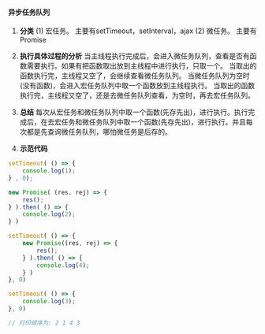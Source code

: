 
#### 异步任务队列

1. **分类**
    (1)  宏任务。 主要有setTimeout，setInterval，ajax
    (2)  微任务。 主要有Promise

2. **执行具体过程的分析**
当主线程执行完成后，会进入微任务队列，查看是否有函数需要执行。如果有把函数取出放到主线程中进行执行，只取一个。
当取出的函数执行完，主线程又空了，会继续查看微任务队列。
当微任务队列为空时(没有函数)，会进入宏任务队列中取一个函数放到主线程执行。
当取出的函数执行完，主线程又空了，还是去微任务队列查看，为空时，再去宏任务队列。

3. **总结**
每次从宏任务和微任务队列中取一个函数(先存先出)，进行执行。执行完成后，在去宏任务和微任务队列中取一个函数(先存先出)，进行执行。并且每次都是先查询微任务队列，哪怕微任务是后存的。

4. **示范代码**
```js
setTimeout( () => {
    console.log(1);
} , 0);

new Promise( (res, rej) => {
    res();
} ).then( () => {
    console.log(2);
} )

setTimeout( () => {
    new Promise((res, rej) => {
        res();
    } ).then( () => {
        console.log(4);
    } )
}, 0)

setTimeout( () => {
    console.log(3);
}, 0)

// 打印顺序为: 2 1 4 3
```


